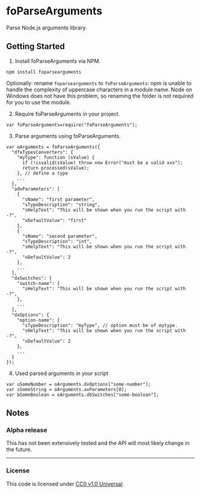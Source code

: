 foParseArguments
===============

Parse Node.js arguments library.

Getting Started
---------------
1. Install foParseArguments via NPM.
  
  `npm install foparsearguments`
  
  Optionally: rename `foparsearguments` to `foParseArguments`: npm is unable to
  handle the complexity of uppercase characters in a module name. Node on
  Windows does not have this problem, so renaming the folder is not required
  for you to use the module.
  
2. Require foParseArguments in your project.
  
  `var foParseArguments=require("foParseArguments");`

3. Parse arguments using foParseArguments.
  
  ```
  var oArguments = foParseArguments({
    "dfxTypesConverters": { 
      "myType": function (sValue) {
        if (!isvalid(sValue) throw new Error("must be a valid xxx");
        return processed(sValue);
      }, // define a type
      ...
    },
    "adxParameters": [ 
      {
        "sName": "first parameter",
        "sTypeDescription": "string",
        "sHelpText": "This will be shown when you run the script with -?",
        "xDefaultValue": "first"
      },
      {
        "sName": "second parameter",
        "sTypeDescription": "int",
        "sHelpText": "This will be shown when you run the script with -?",
        "xDefaultValue": 2
      },
      ...
    ],
    "dxSwitches": {
      "switch-name": {
        "sHelpText": "This will be shown when you run the script with -?",
      },
      ...
    ],
    "dxOptions": {
      "option-name": {
        "sTypeDescription": "myType", // option must be of mytype.
        "sHelpText": "This will be shown when you run the script with -?",
        "xDefaultValue": 2
      },
      ...
    }
  });
  ```
  
4. Used parsed arguments in your script
  
  ```  
  var uSomeNumber = oArguments.dxOptions["some-number"];
  var sSomeString = oArguments.axParameters[0];
  var bSomeBoolean = oArguments.dbSwitches["some-boolean"];
  ```
  
Notes
-----
### Alpha release

This has not been extensively tested and the API will most likely change in the
future. 

--------------------------------------------------------------------------------

### License
This code is licensed under [CC0 v1.0 Universal](https://creativecommons.org/publicdomain/zero/1.0/).
